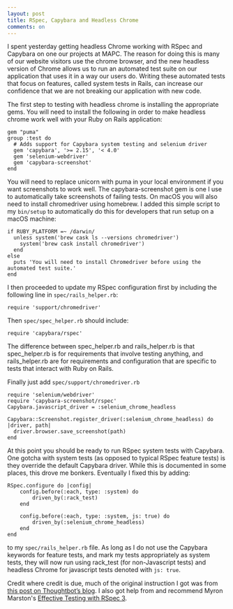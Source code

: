 ```yaml
---
layout: post
title: RSpec, Capybara and Headless Chrome
comments: on
---
```

I spent yesterday getting headless Chrome working with RSpec and Capybara on one our projects at MAPC. The reason for doing this is many of our website visitors use the chrome browser, and the new headless version of Chrome allows us to run an automated test suite on our application that uses it in a way our users do. Writing these automated tests that focus on features, called system tests in Rails, can increase our confidence that we are not breaking our application with new code.

The first step to testing with headless chrome is installing the appropriate gems. You will need to install the following in order to make headless chrome work well with your Ruby on Rails application:

```
gem "puma"
group :test do
  # Adds support for Capybara system testing and selenium driver
  gem 'capybara', '>= 2.15', '< 4.0'
  gem 'selenium-webdriver'
  gem 'capybara-screenshot'
end
```

You will need to replace unicorn with puma in your local environment if you want screenshots to work well. The capybara-screenshot gem is one I use to automatically take screenshots of failing tests. On macOS you will also need to install chromedriver using homebrew. I added this simple script to my `bin/setup` to automatically do this for developers that run setup on a macOS machine:

```
if RUBY_PLATFORM =~ /darwin/
  unless system('brew cask ls --versions chromedriver')
	system('brew cask install chromedriver')
  end
else
  puts 'You will need to install Chromedriver before using the automated test suite.'
end
```

I then proceeded to update my RSpec configuration first by including the following line in `spec/rails_helper.rb`:

`require 'support/chromedriver'`

Then `spec/spec_helper.rb` should include:

`require 'capybara/rspec'`

The difference between spec_helper.rb and rails_helper.rb is that spec_helper.rb is for requirements that involve testing anything, and rails_helper.rb are for requirements and configuration that are specific to tests that interact with Ruby on Rails.

Finally just add `spec/support/chromedriver.rb`

```
require 'selenium/webdriver'
require 'capybara-screenshot/rspec'
Capybara.javascript_driver = :selenium_chrome_headless

Capybara::Screenshot.register_driver(:selenium_chrome_headless) do |driver, path|
  driver.browser.save_screenshot(path)
end
```

At this point you should be ready to run RSpec system tests with Capybara. One gotcha with system tests (as opposed to typical RSpec feature tests) is they override the default Capybara driver. While this is documented in some places, this drove me bonkers. Eventually I fixed this by adding:

```
RSpec.configure do |config|
	config.before(:each, type: :system) do
		driven_by(:rack_test)
	end

	config.before(:each, type: :system, js: true) do
		driven_by(:selenium_chrome_headless)
	end
end
```

to my `spec/rails_helper.rb` file. As long as I do not use the Capybara keywords for feature tests, and mark my tests appropriately as system tests, they will now run using rack_test (for non-Javascript tests) and headless Chrome for javascript tests denoted with `js: true`.

Credit where credit is due, much of the original instruction I got was from [this post on Thoughtbot’s blog](https://thoughtbot.com/blog/headless-feature-specs-with-chrome). I also got help from and recommend Myron Marston's [Effective Testing with RSpec 3](https://amzn.to/35WGo6v).
